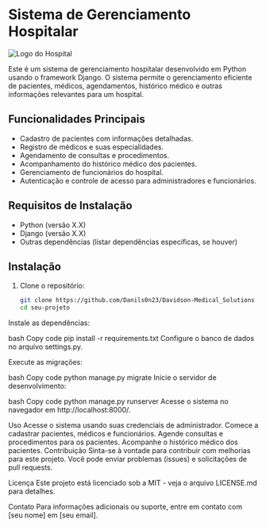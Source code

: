 # Sistema de Gerenciamento Hospitalar

![Logo do Hospital](link_para_o_seu_logo.png)

Este é um sistema de gerenciamento hospitalar desenvolvido em Python usando o framework Django. O sistema permite o gerenciamento eficiente de pacientes, médicos, agendamentos, histórico médico e outras informações relevantes para um hospital.

## Funcionalidades Principais

- Cadastro de pacientes com informações detalhadas.
- Registro de médicos e suas especialidades.
- Agendamento de consultas e procedimentos.
- Acompanhamento do histórico médico dos pacientes.
- Gerenciamento de funcionários do hospital.
- Autenticação e controle de acesso para administradores e funcionários.

## Requisitos de Instalação

- Python (versão X.X)
- Django (versão X.X)
- Outras dependências (listar dependências específicas, se houver)

## Instalação

1. Clone o repositório:

   ```bash
   git clone https://github.com/Danils0n23/Davidson-Medical_Solutions
   cd seu-projeto
Instale as dependências:

bash
Copy code
pip install -r requirements.txt
Configure o banco de dados no arquivo settings.py.

Execute as migrações:

bash
Copy code
python manage.py migrate
Inicie o servidor de desenvolvimento:

bash
Copy code
python manage.py runserver
Acesse o sistema no navegador em http://localhost:8000/.

Uso
Acesse o sistema usando suas credenciais de administrador.
Comece a cadastrar pacientes, médicos e funcionários.
Agende consultas e procedimentos para os pacientes.
Acompanhe o histórico médico dos pacientes.
Contribuição
Sinta-se à vontade para contribuir com melhorias para este projeto. Você pode enviar problemas (issues) e solicitações de pull requests.

Licença
Este projeto está licenciado sob a MIT - veja o arquivo LICENSE.md para detalhes.

Contato
Para informações adicionais ou suporte, entre em contato com [seu nome] em [seu email].